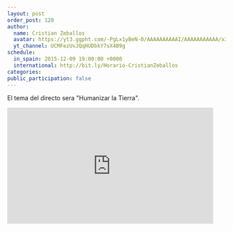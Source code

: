 ```yaml
---
layout: post
order_post: 120
author:
  name: Cristian Zeballos
  avatar: https://yt3.ggpht.com/-PgLx1yBeN-0/AAAAAAAAAAI/AAAAAAAAAAA/x3gJSJ_8-gQ/s88-c-k-no/photo.jpg
  yt_channel: UCMFezUvJQqHUDbkY7sX4B9g
schedule:
  in_spain: 2015-12-09 19:00:00 +0000
  international: http://bit.ly/Horario-CristianZeballos
categories:
public_participation: false
---
```

El tema del directo sera "Humanizar la Tierra".

<iframe width="475" height="267" src="https://www.youtube.com/embed/LzpRRysc-aY" frameborder="0" allowfullscreen></iframe>
